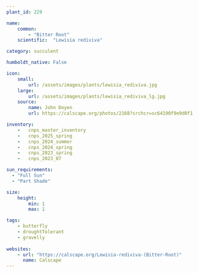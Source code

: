 ```yaml
---
plant_id: 229 

name: 
    common: 
        - "Bitter Root"
    scientific:  "Lewisia rediviva"  

category: succulent

humboldt_native: False

icon: 
    small: 
        url: /assets/images/plants/lewisia_rediviva.jpg 
    large: 
        url: /assets/images/plants/lewisia_rediviva_lg.jpg 
    source: 
        name: John Doyen 
        url: https://calscape.org/photos/2168?srchcr=sc64190f9e9d0f1

inventory: 
    -   cnps_master_inventory
    -   cnps_2025_spring
    -   cnps_2024_summer
    -   cnps_2024_spring
    -   cnps_2023_spring
    -   cnps_2023_07 

sun_requirements:
  - "Full Sun"
  - "Part Shade"

size:
    height: 
        min: 1 
        max: 1 

tags:
    - butterfly
    - droughtTolerant
    - gravelly
 
websites: 
    - url: "https://calscape.org/Lewisia-rediviva-(Bitter-Root)"
      name: Calscape
---
```

